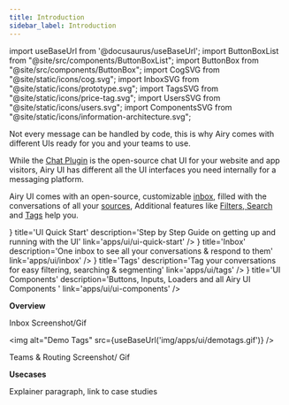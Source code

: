```yaml
---
title: Introduction
sidebar_label: Introduction
---
```


import useBaseUrl from '@docusaurus/useBaseUrl';
import ButtonBoxList from "@site/src/components/ButtonBoxList";
import ButtonBox from "@site/src/components/ButtonBox";
import CogSVG from "@site/static/icons/cog.svg";
import InboxSVG from "@site/static/icons/prototype.svg";
import TagsSVG from "@site/static/icons/price-tag.svg";
import UsersSVG from "@site/static/icons/users.svg";
import ComponentsSVG from "@site/static/icons/information-architecture.svg";

Not every message can be handled by code, this is why Airy comes with different UIs ready for you and your teams to use. 

While the [Chat Plugin](sources/chat-plugin.md) is the open-source chat UI for your website and app visitors, Airy UI has different all the UI interfaces you need internally for a messaging platform.

Airy UI comes with an open-source, customizable [inbox](inbox), filled with the conversations of all your [sources](sources/introduction.md), 
Additional features like [Filters, Search](inbox) and [Tags](tags) help you.

<ButtonBoxList>
    <ButtonBox
        icon={() => <CogSVG />}
        title='UI Quick Start'
        description='Step by Step Guide on getting up and running with the UI'
        link='apps/ui/ui-quick-start'
    />
    <ButtonBox
        icon={() => <InboxSVG />}
        title='Inbox'
        description='One inbox to see all your conversations & respond to them'
        link='apps/ui/inbox'
    />
    <ButtonBox
        icon={() => <TagsSVG />}
        title='Tags'
        description='Tag your conversations for easy filtering, searching & segmenting'
        link='apps/ui/tags'
    />    
    <ButtonBox
        icon={() => <ComponentsSVG />}
        title='UI Components'
        description='Buttons, Inputs, Loaders and all Airy UI Components '
        link='apps/ui/ui-components'
    />
</ButtonBoxList>

**Overview**

Inbox Screenshot/Gif

<img alt="Demo Tags"
src={useBaseUrl('img/apps/ui/demotags.gif')} />

Teams & Routing Screenshot/ Gif

**Usecases**

Explainer paragraph, link to case studies
